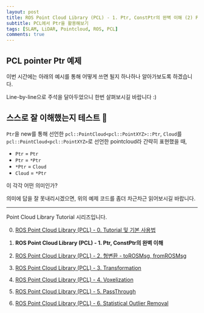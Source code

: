 ```yaml
---
layout: post
title: ROS Point Cloud Library (PCL) - 1. Ptr, ConstPtr의 완벽 이해 (2) Ptr in PCL
subtitle: PCL에서 Ptr을 활용해보기
tags: [SLAM, LiDAR, Pointcloud, ROS, PCL]
comments: true
---
```



## PCL pointer Ptr 예제

이번 시간에는 아래의 예시를 통해 어떻게 쓰면 될지 하나하나 알아가보도록 하겠습니다.

Line-by-line으로 주석을 달아두었으니 한번 살펴보시길 바랍니다 :)

<script src="https://gist.github.com/LimHyungTae/8a1f2259aadd7a7d96aa672259a80788.js"></script>

## 스스로 잘 이해했는지 테스트 :100:
`Ptr`을 new를 통해 선언한 `pcl::PointCloud<pcl::PointXYZ>::Ptr`, `Cloud`를 `pcl::PointCloud<pcl::PointXYZ>`로 선언한 pointcloud라 간략히 표현했을 때, 
* `Ptr` = `Ptr`
* `Ptr` = `*Ptr`
* `*Ptr` = `Cloud`
* `Cloud` = `*Ptr`

이 각각 어떤 의미인가?

의미에 답을 잘 못내리시겠으면, 위의 예제 코드를 좀더 차근차근 읽어보시길 바랍니다.


---

Point Cloud Library Tutorial 시리즈입니다.

0. [ROS Point Cloud Library (PCL) - 0. Tutorial 및 기본 사용법](https://limhyungtae.github.io/2019-11-29-ROS-Point-Cloud-Library-(PCL)-0.-Tutorial-%EB%B0%8F-%EA%B8%B0%EB%B3%B8-%EC%82%AC%EC%9A%A9%EB%B2%95/)

1. **ROS Point Cloud Library (PCL) - 1. Ptr, ConstPtr의 완벽 이해**

2. [ROS Point Cloud Library (PCL) - 2. 형변환 - toROSMsg, fromROSMsg](https://limhyungtae.github.io/2019-11-29-ROS-Point-Cloud-Library-(PCL)-2.-%ED%98%95%EB%B3%80%ED%99%98-toROSMsg,-fromROSMsg/)

3. [ROS Point Cloud Library (PCL) - 3. Transformation](https://limhyungtae.github.io/2019-11-29-ROS-Point-Cloud-Library-(PCL)-3.-Transformation/)

4. [ROS Point Cloud Library (PCL) - 4. Voxelization](https://limhyungtae.github.io/2019-11-29-ROS-Point-Cloud-Library-(PCL)-4.-Voxelization/)

5. [ROS Point Cloud Library (PCL) - 5. PassThrough](https://limhyungtae.github.io/2019-11-29-ROS-Point-Cloud-Library-(PCL)-5.-PassThrough/)

6. [ROS Point Cloud Library (PCL) - 6. Statistical Outlier Removal](https://limhyungtae.github.io/2019-11-29-ROS-Point-Cloud-Library-(PCL)-6.-Statistical-Outlier-Removal/)
